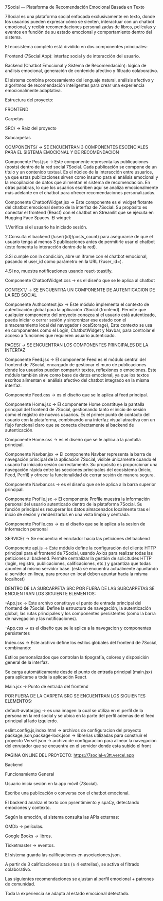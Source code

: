 7Social — Plataforma de Recomendación Emocional Basada en Texto

7Social es una plataforma social enfocada exclusivamente en texto, donde los usuarios pueden expresar cómo se sienten, interactuar con un chatbot emocional, y recibir recomendaciones personalizadas de libros, películas y eventos en función de su estado emocional y comportamiento dentro del sistema.

El ecosistema completo está dividido en dos componentes principales:

Frontend (7Social App): interfaz social y de interacción del usuario.

Backend (Chatbot Emocional y Sistema de Recomendación): lógica de análisis emocional, generación de contenido afectivo y filtrado colaborativo.

El sistema combina procesamiento del lenguaje natural, análisis afectivo y algoritmos de recomendación inteligentes para crear una experiencia emocionalmente adaptativa.

Estructura del proyecto:

FRONTEND

Carpetas

SRC/ -> Raiz del proyecto

Subcarpetas

COMPONENTS/ -> SE ENCUENTRAN 3 COMPONENTES ESCENCIALES PARA EL SISTEMA EMOCIONAL Y DE RECOMENDACION

Componente Post.jsx -> Este componente representa las publicaciones (posts) dentro de la red social 7Social.
Cada publicación se compone de un título y un contenido textual. Es el núcleo de la interacción entre usuarios, ya que estas publicaciones sirven como insumo para el análisis emocional y la recopilación de datos que alimentan el sistema de recomendación.
En otras palabras, lo que los usuarios escriben aquí se analiza emocionalmente más adelante en el chatbot para ofrecer recomendaciones personalizadas.

Componente ChatbotWidget.jsx -> Este componente es el widget flotante del chatbot emocional dentro de la interfaz de 7Social.
Su propósito es conectar el frontend (React) con el chatbot en Streamlit que se ejecuta en Hugging Face Spaces.
El widget:

1.Verifica si el usuario ha iniciado sesión.

2.Consulta el backend (/user/{id}/posts_count) para asegurarse de que el usuario tenga al menos 3 publicaciones antes de permitirle usar el chatbot (esto fomenta la interacción dentro de la red).

3.Si cumple con la condición, abre un iframe con el chatbot emocional, pasando el user_id como parámetro en la URL (?user_id=).

4.Si no, muestra notificaciones usando react-toastify.

Componente ChatbotWidget.css -> es el diseño que se le aplica al chatbot

CONTEXT/ -> SE ENCUENTRA UN COMPONENTE DE AUTENTICACION DE LA RED SOCIAL

Componente Authcontext.jsx -> Este módulo implementa el contexto de autenticación global para la aplicación 7Social (frontend).
Permite que cualquier componente del proyecto conozca si el usuario está autenticado, pueda iniciar o cerrar sesión y sincronizar ese estado con el almacenamiento local del navegador (localStorage), Este contexto se usa en componentes como el Login, ChatbotWidget y Navbar, para controlar el acceso a funciones que requieren usuario autenticado.

PAGES/ -> SE ENCUENTRAN LOS COMPONENTES PRINCIPALES DE LA INTERFAZ

Componente Feed.jsx -> El componente Feed es el módulo central del frontend de 7Social, encargado de gestionar el muro de publicaciones donde los usuarios pueden compartir textos, reflexiones o emociones.
Este módulo también sirve como base de datos emocional, ya que los textos escritos alimentan el análisis afectivo del chatbot integrado en la misma interfaz.

Componente Feed.css -> es el diseño que se le aplica al feed principal.

Componente Home.jsx -> El componente Home constituye la pantalla principal del frontend de 7Social, gestionando tanto el inicio de sesión como el registro de nuevos usuarios.
Es el primer punto de contacto del usuario con la plataforma, combinando una interfaz visual atractiva con un flujo funcional claro que se conecta directamente al backend de autenticación.

Componente Home.css -> es el diseño que se le aplica a la pantalla principal.

Componente Navbar.jsx -> El componente Navbar representa la barra de navegación principal de la aplicación 7Social, visible únicamente cuando el usuario ha iniciado sesión correctamente.
Su propósito es proporcionar una navegación rápida entre las secciones principales del ecosistema (Inicio, Feed, Perfil) y ofrecer la funcionalidad de cerrar sesión de manera segura.

Componente Navbar.css -> es el diseño que se le aplica a la barra superior principal.

Componente Profile.jsx -> El componente Profile muestra la información personal del usuario autenticado dentro de la plataforma 7Social.
Su función principal es recuperar los datos almacenados localmente tras el inicio de sesión y renderizarlos en una vista limpia y centrada.

Componente Profile.css -> es el diseño que se le aplica a la sesion de informacion personal

SERVICE/ -> Se encuentra el enrutador hacia las peticiones del backend

Componente api.js -> Este módulo define la configuración del cliente HTTP principal para el frontend de 7Social, usando Axios para realizar todas las peticiones al backend.
Permite centralizar la gestión de solicitudes HTTP (login, registro, publicaciones, calificaciones, etc.) y garantiza que todas apunten al mismo servidor base. (esta se encuentra actualmente apuntando al servidor en linea, para probar en local deben apuntar hacia la misma localhost)

DENTRO DE LA SUBCARPETA SRC POR FUERA DE LAS SUBCARPETAS SE ENCUENTRAN LOS SIGUIENTE ELEMENTOS:

-App.jsx -> Este archivo constituye el punto de entrada principal del frontend de 7Social.
Define la estructura de navegación, la autenticación global, las rutas principales y los componentes persistentes (como la barra de navegación y las notificaciones).

-App.css -> es el diseño que se le aplica a la navegacion y componentes persistentes

Index.css -> Este archivo define los estilos globales del frontend de 7Social, combinando:

Estilos personalizados que controlan la tipografía, colores y disposición general de la interfaz.

Se carga automáticamente desde el punto de entrada principal (main.jsx) para aplicarse a toda la aplicación React.

Main.jsx -> Punto de entrada del frontend

POR FUERA DE LA CARPETA SRC SE ENCUENTRAN LOS SIGUIENTES ELEMENTOS:

default-avatar.jpg -> es una imagen la cual se utiliza en el perfil de la persona en la red social y se ubica en la parte del perfil ademas de el feed principal al lado izquierdo.

eslint.config.js,index.html -> archivos de configuracion del proyecto
package.json,package-lock.json -> librerias utilizadas para construir el proyecto
Versel.json -> archivo de configuracion para alinear la navegacion del enrutador que se encuentra en el servidor donde esta subido el front

PAGINA ONLINE DEL PROYECTO: https://7social-v3tt.vercel.app

Backend

Funcionamiento General

Usuario inicia sesión en la app móvil (7Social).

Escribe una publicación o conversa con el chatbot emocional.

El backend analiza el texto con pysentimiento y spaCy, detectando emociones y contexto.

Según la emoción, el sistema consulta las APIs externas:

OMDb → películas.

Google Books → libros.

Ticketmaster → eventos.

El sistema guarda las calificaciones en asociaciones.json.

A partir de 3 calificaciones altas (≥ 4 estrellas), se activa el filtrado colaborativo.

Las siguientes recomendaciones se ajustan al perfil emocional + patrones de comunidad.

Toda la experiencia se adapta al estado emocional detectado.
